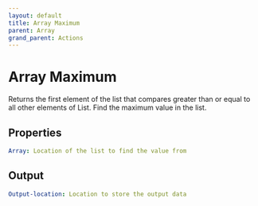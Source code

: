 ```yaml
---
layout: default
title: Array Maximum
parent: Array
grand_parent: Actions
---
```

# Array Maximum
Returns the first element of the list that compares greater than or equal to all other elements of List. Find the maximum value in the list.

## Properties
```yaml
Array: Location of the list to find the value from
```

## Output
```yaml
Output-location: Location to store the output data
```
